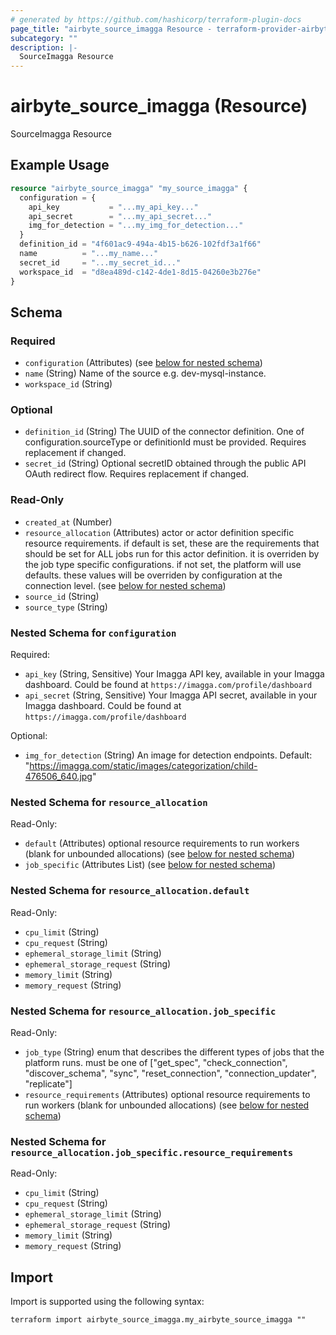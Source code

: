 ```yaml
---
# generated by https://github.com/hashicorp/terraform-plugin-docs
page_title: "airbyte_source_imagga Resource - terraform-provider-airbyte"
subcategory: ""
description: |-
  SourceImagga Resource
---
```


# airbyte_source_imagga (Resource)

SourceImagga Resource

## Example Usage

```terraform
resource "airbyte_source_imagga" "my_source_imagga" {
  configuration = {
    api_key           = "...my_api_key..."
    api_secret        = "...my_api_secret..."
    img_for_detection = "...my_img_for_detection..."
  }
  definition_id = "4f601ac9-494a-4b15-b626-102fdf3a1f66"
  name          = "...my_name..."
  secret_id     = "...my_secret_id..."
  workspace_id  = "d8ea489d-c142-4de1-8d15-04260e3b276e"
}
```

<!-- schema generated by tfplugindocs -->
## Schema

### Required

- `configuration` (Attributes) (see [below for nested schema](#nestedatt--configuration))
- `name` (String) Name of the source e.g. dev-mysql-instance.
- `workspace_id` (String)

### Optional

- `definition_id` (String) The UUID of the connector definition. One of configuration.sourceType or definitionId must be provided. Requires replacement if changed.
- `secret_id` (String) Optional secretID obtained through the public API OAuth redirect flow. Requires replacement if changed.

### Read-Only

- `created_at` (Number)
- `resource_allocation` (Attributes) actor or actor definition specific resource requirements. if default is set, these are the requirements that should be set for ALL jobs run for this actor definition. it is overriden by the job type specific configurations. if not set, the platform will use defaults. these values will be overriden by configuration at the connection level. (see [below for nested schema](#nestedatt--resource_allocation))
- `source_id` (String)
- `source_type` (String)

<a id="nestedatt--configuration"></a>
### Nested Schema for `configuration`

Required:

- `api_key` (String, Sensitive) Your Imagga API key, available in your Imagga dashboard. Could be found at `https://imagga.com/profile/dashboard`
- `api_secret` (String, Sensitive) Your Imagga API secret, available in your Imagga dashboard. Could be found at `https://imagga.com/profile/dashboard`

Optional:

- `img_for_detection` (String) An image for detection endpoints. Default: "https://imagga.com/static/images/categorization/child-476506_640.jpg"


<a id="nestedatt--resource_allocation"></a>
### Nested Schema for `resource_allocation`

Read-Only:

- `default` (Attributes) optional resource requirements to run workers (blank for unbounded allocations) (see [below for nested schema](#nestedatt--resource_allocation--default))
- `job_specific` (Attributes List) (see [below for nested schema](#nestedatt--resource_allocation--job_specific))

<a id="nestedatt--resource_allocation--default"></a>
### Nested Schema for `resource_allocation.default`

Read-Only:

- `cpu_limit` (String)
- `cpu_request` (String)
- `ephemeral_storage_limit` (String)
- `ephemeral_storage_request` (String)
- `memory_limit` (String)
- `memory_request` (String)


<a id="nestedatt--resource_allocation--job_specific"></a>
### Nested Schema for `resource_allocation.job_specific`

Read-Only:

- `job_type` (String) enum that describes the different types of jobs that the platform runs. must be one of ["get_spec", "check_connection", "discover_schema", "sync", "reset_connection", "connection_updater", "replicate"]
- `resource_requirements` (Attributes) optional resource requirements to run workers (blank for unbounded allocations) (see [below for nested schema](#nestedatt--resource_allocation--job_specific--resource_requirements))

<a id="nestedatt--resource_allocation--job_specific--resource_requirements"></a>
### Nested Schema for `resource_allocation.job_specific.resource_requirements`

Read-Only:

- `cpu_limit` (String)
- `cpu_request` (String)
- `ephemeral_storage_limit` (String)
- `ephemeral_storage_request` (String)
- `memory_limit` (String)
- `memory_request` (String)

## Import

Import is supported using the following syntax:

```shell
terraform import airbyte_source_imagga.my_airbyte_source_imagga ""
```
